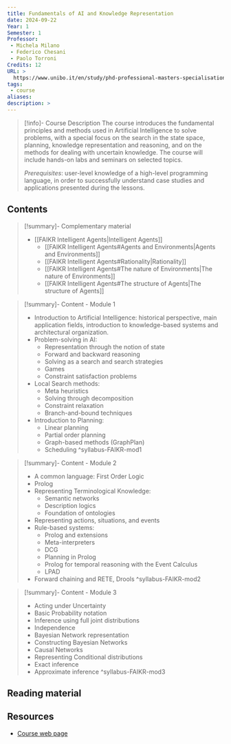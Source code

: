 ```yaml
---
title: Fundamentals of AI and Knowledge Representation
date: 2024-09-22
Year: 1
Semester: 1
Professor: 
 - Michela Milano
 - Federico Chesani
 - Paolo Torroni
Credits: 12
URL: >
  https://www.unibo.it/en/study/phd-professional-masters-specialisation-schools-and-other-programmes/course-unit-catalogue/course-unit/2024/446566
tags: 
 - course
aliases: 
description: >
---
```


>[!info]- Course Description
> The course introduces the fundamental principles and methods used in Artificial Intelligence to solve problems, with a special focus on the search in the state space, planning, knowledge representation and reasoning, and on the methods for dealing with uncertain knowledge. The course will include hands-on labs and seminars on selected topics.
>
> *Prerequisites*: user-level knowledge of a high-level programming language, in order to successfully understand case studies and applications presented during the lessons.
## Contents
 
>[!summary]- Complementary material
> - [[FAIKR Intelligent Agents|Intelligent Agents]]
> 	- [[FAIKR Intelligent Agents#Agents and Environments|Agents and Environments]]
> 	- [[FAIKR Intelligent Agents#Rationality|Rationality]]
> 	- [[FAIKR Intelligent Agents#The nature of Environments|The nature of Environments]]
> 	- [[FAIKR Intelligent Agents#The structure of Agents|The structure of Agents]]

>[!summary]- Content - Module 1
> - Introduction to Artificial Intelligence: historical perspective, main application fields, introduction to knowledge-based systems and architectural organization.
> - Problem-solving in AI:
> 	- Representation through the notion of state
> 	- Forward and backward reasoning
> 	- Solving as a search and search strategies
> 	- Games
> 	- Constraint satisfaction problems
> - Local Search methods:
> 	- Meta heuristics
> 	- Solving through decomposition
> 	- Constraint relaxation
> 	- Branch-and-bound techniques
> - Introduction to Planning:
> 	- Linear planning
> 	- Partial order planning
> 	- Graph-based methods (GraphPlan)
> 	- Scheduling
^syllabus-FAIKR-mod1

>[!summary]- Content - Module 2
> - A common language: First Order Logic
> - Prolog
> - Representing Terminological Knowledge:
> 	- Semantic networks
> 	- Description logics
> 	- Foundation of ontologies
> - Representing actions, situations, and events
> - Rule-based systems:
> 	- Prolog and extensions
> 	- Meta-interpreters
> 	- DCG
> 	- Planning in Prolog
> 	- Prolog for temporal reasoning with the Event Calculus
> 	- LPAD
> - Forward chaining and RETE, Drools
^syllabus-FAIKR-mod2

>[!summary]- Content - Module 3
> - Acting under Uncertainty
> - Basic Probability notation
> - Inference using full joint distributions
> - Independence
> - Bayesian Network representation
> - Constructing Bayesian Networks
> - Causal Networks
> - Representing Conditional distributions
> - Exact inference
> - Approximate inference
^syllabus-FAIKR-mod3

## Reading material


## Resources

- [Course web page](https://www.unibo.it/en/study/phd-professional-masters-specialisation-schools-and-other-programmes/course-unit-catalogue/course-unit/2024/446566)
